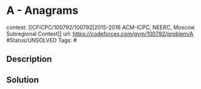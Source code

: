 # A - Anagrams

contest: [[CFICPC/100792/100792|2015-2016 ACM-ICPC, NEERC, Moscow Subregional Contest]]
url: https://codeforces.com/gym/100792/problem/A
#Status/UNSOLVED
Tags: #

## Description

## Solution


